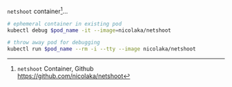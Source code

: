 `netshoot` container[^d4gFv]…

```bash
# ephemeral container in existing pod
kubectl debug $pod_name -it --image=nicolaka/netshoot

# throw away pod for debugging
kubectl run $pod_name --rm -i --tty --image nicolaka/netshoot
```

[^d4gFv]: `netshoot` Container, Github  
<https://github.com/nicolaka/netshoot>
